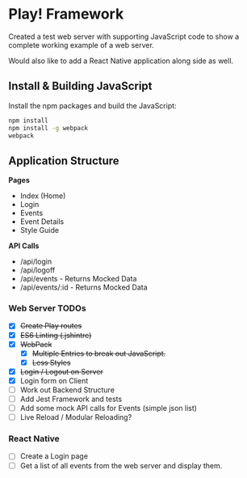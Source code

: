 # Play! Framework

Created a test web server with supporting JavaScript code to show a complete working example of a web server.

Would also like to add a React Native application along side as well.

## Install & Building JavaScript

Install the npm packages and build the JavaScript:
```bash
npm install
npm install -g webpack
webpack
```


## Application Structure

**Pages**
* Index (Home)
* Login
* Events
* Event Details
* Style Guide

**API Calls**
* /api/login
* /api/logoff
* /api/events - Returns Mocked Data
* /api/events/:id - Returns Mocked Data



### Web Server TODOs
* [x] ~~Create Play routes~~
* [x] ~~ES6 Linting (.jshintrc)~~
* [x] ~~WebPack~~
    * [x] ~~Multiple Entries to break out JavaScript.~~
    * [x] ~~Less Styles~~
* [x] ~~Login / Logout on Server~~
* [x] Login form on Client
* [ ] Work out Backend Structure
* [ ] Add Jest Framework and tests
* [ ] Add some mock API calls for Events (simple json list)
* [ ] Live Reload / Modular Reloading?

### React Native
* [ ] Create a Login page
* [ ] Get a list of all events from the web server and display them.
